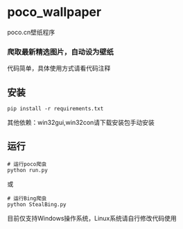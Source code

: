 # poco_wallpaper
poco.cn壁纸程序

### 爬取最新精选图片，自动设为壁纸
代码简单，具体使用方式请看代码注释

## 安装
```shell
pip install -r requirements.txt
```
其他依赖：win32gui,win32con请下载安装包手动安装

## 运行
```
# 运行poco爬虫
python run.py
```
或
```shell
# 运行Bing爬虫
python StealBing.py
```
目前仅支持Windows操作系统，Linux系统请自行修改代码使用
